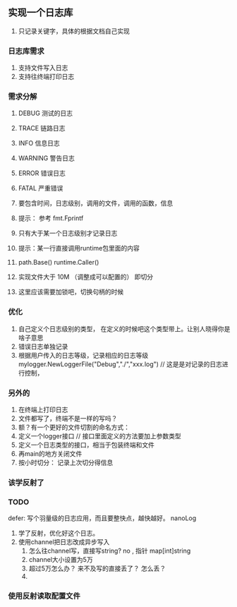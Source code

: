 ## 实现一个日志库
1. 只记录关键字，具体的根据文档自己实现

### 日志库需求
1. 支持文件写入日志
2. 支持往终端打印日志

### 需求分解
1. DEBUG 测试的日志 
2. TRACE 链路日志
3. INFO 信息日志
4. WARNING 警告日志
5. ERROR 错误日志
6. FATAL 严重错误

7. 要包含时间，日志级别，调用的文件，调用的函数，信息
8. 提示： 参考 fmt.Fprintf
9. 只有大于某一个日志级别才记录日志
10. 提示：某一行直接调用runtime包里面的内容
11. path.Base() runtime.Caller()

12. 实现文件大于 10M （调整成可以配置的） 即切分

13. 这里应该需要加锁吧，切换句柄的时候 

### 优化
1. 自己定义个日志级别的类型， 在定义的时候吧这个类型带上。让别人晓得你是啥子意思
2. 错误日志单独记录
3. 根据用户传入的日志等级，记录相应的日志等级   mylogger.NewLoggerFile("Debug","./","xxx.log") // 这是是对记录的日志进行控制，

### 另外的
1. 在终端上打印日志
2. 文件都写了，终端不是一样的写吗？
3. 额？有一个更好的文件切割的命名方式：
4. 定义一个logger接口  // 接口里面定义的方法要加上参数类型
5. 定义一个日志类型的接口，相当于包装终端和文件
6. 再main的地方关闭文件
7. 按小时切分： 记录上次切分得信息

### 该学反射了

### TODO 
defer: 写个羽量级的日志应用，而且要整快点，越快越好。 nanoLog
1. 学了反射，优化好这个日志。
2. 使用channel把日志改成异步写入
   1. 怎么往channel写，直接写string? no , 指针 map\[int\]string
   2. channel大小设置为5万
   3. 超过5万怎么办？ 来不及写的直接丢了？ 怎么丢？
   4. 

### 使用反射读取配置文件